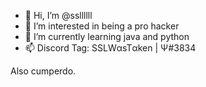 - 👋 Hi, I’m @ssllllll
- 👀 I’m interested in being a pro hacker
- 🌱 I’m currently learning java and python
- 📫 Discord Tag: SSLWαsTαken |  Ψ#3834




Also cumperdo.
